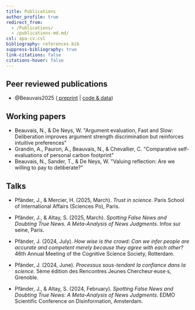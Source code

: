 ```yaml
---
title: Publications
author_profile: true
redirect_from: 
  - /Publications/
  - /publications-md.md/
csl: apa-cv.csl
bibliography: references.bib
suppress-bibliography: true
link-citations: false
citations-hover: false
---
```


## Peer reviewed publications

-   @Beauvais2025 ([<i class="fas fa-file-pdf"></i> preprint](https://www.wdeneys.org/data/Beauvais%20et%20al%20Justification%20preprint.pdf) \| [code & data](https://osf.io/pm3je/files/osfstorage))



## Working papers

-   Beauvais, N., & De Neys, W. "Argument evaluation, Fast and Slow: Deliberation improves argument strength discrimination but reinforces intuitive preferences"
-   Grandin, A., Pauron, A., Beauvais, N., & Chevallier, C. "Comparative self-evaluations of personal carbon footprint"
-   Beauvais, N., Sander, T., & De Neys, W. "Valuing reflection: Are we willing to pay to deliberate?"



## Talks

-   Pfänder, J., & Mercier, H. (2025, March). *Trust in science*. Paris School of International Affairs (Sciences Po), Paris.

-   Pfänder, J., & Altay, S. (2025, March). *Spotting False News and Doubting True News. A Meta-Analysis of News Judgments*. Infox sur seine, Paris.

-   Pfänder, J. (2024, July). *How wise is the crowd: Can we infer people are accurate and competent merely because they agree with each other?* 46th Annual Meeting of the Cognitive Science Society, Rotterdam.

-   Pfänder, J. (2024, June). *Processus sous-tendant la confiance dans la science.* 5ème édition des Rencontres Jeunes Chercheur·euse·s, Grenoble.

-   Pfänder, J., & Altay, S. (2024, February). *Spotting False News and Doubting True News: A Meta-Analysis of News Judgments.* EDMO Scientific Conference on Disinformation, Amsterdam.

